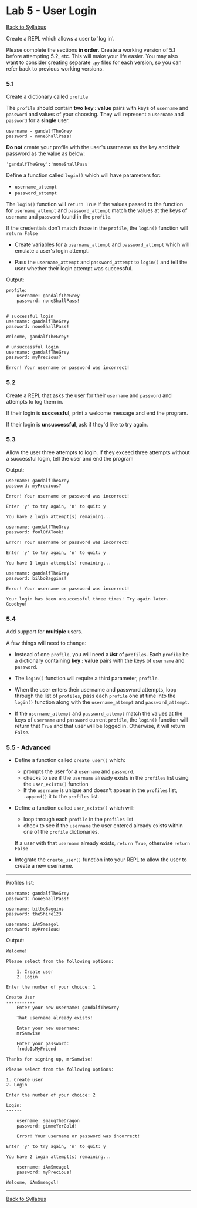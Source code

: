 # <a id="top"></a>Lab 5 - User Login

[Back to Syllabus](https://github.com/PdxCodeGuild/Programming102#top)

Create a REPL which allows a user to 'log in'.

Please complete the sections **in order**. Create a working version of 5.1 before attempting 5.2, etc. This will make your life easier. You may also want to consider creating separate `.py` files for each version, so you can refer back to previous working versions.

### **5.1**

Create a dictionary called `profile`

The `profile` should contain **two** **key : value** pairs with keys of `username` and `password` and values of your choosing. They will represent a `username` and `password` for a **single** user.

    username - gandalfTheGrey
    password - noneShallPass!

**Do not** create your profile with the user's username as the key and their password as the value as below:

    'gandalfTheGrey':'noneShallPass'

Define a function called `login()` which will have parameters for:

- `username_attempt`
- `password_attempt`

The `login()` function will `return True` if the values passed to the function for `username_attempt` and `password_attempt` match the values at the keys of `username` and `password` found in the `profile`.

If the credentials don't match those in the `profile`, the `login()` function will `return False`

- Create variables for a `username_attempt` and `password_attempt` which will emulate a user's login attempt.

- Pass the `username_attempt` and `password_attempt` to `login()` and tell the user whether their login attempt was successful.

Output:

    profile:
        username: gandalfTheGrey
        password: noneShallPass!


    # successful login
    username: gandalfTheGrey
    password: noneShallPass!

    Welcome, gandalfTheGrey!

    # unsuccessful login
    username: gandalfTheGrey
    password: myPrecious?

    Error! Your username or password was incorrect!

### **5.2**

Create a REPL that asks the user for their `username` and `password` and attempts to log them in.

If their login is **successful**, print a welcome message and end the program.

If their login is **unsuccessful**, ask if they'd like to try again.

### **5.3**

Allow the user three attempts to login. If they exceed three attempts without a successful login, tell the user and end the program

Output:

    username: gandalfTheGrey
    password: myPrecious?

    Error! Your username or password was incorrect!

    Enter 'y' to try again, 'n' to quit: y

    You have 2 login attempt(s) remaining...

    username: gandalfTheGrey
    password: foolOfATook!

    Error! Your username or password was incorrect!

    Enter 'y' to try again, 'n' to quit: y

    You have 1 login attempt(s) remaining...

    username: gandalfTheGrey
    password: bilboBaggins!

    Error! Your username or password was incorrect!

    Your login has been unsuccessful three times! Try again later. Goodbye!

### **5.4**

Add support for **multiple** users.

A few things will need to change:

- Instead of one `profile`, you will need a **_list_** of `profiles`. Each `profile` be a dictionary containing **key : value** pairs with the keys of `username` and `password`.
- The `login()` function will require a third parameter, `profile`.

- When the user enters their username and password attempts, loop through the list of `profiles`, pass each `profile` one at time into the `login()` function along with the `username_attempt` and `password_attempt`.

- If the `username_attempt` and `password_attempt` match the values at the keys of `username` and `password` current `profile`, the `login()` function will return that `True` and that user will be logged in. Otherwise, it will return `False`.

### **5.5 - Advanced**

- Define a function called `create_user()` which:

  - prompts the user for a `username` and `password`.
  - checks to see if the `username` already exists in the `profiles` list using the `user_exists()` function
  - If the `username` is unique and doesn't appear in the `profiles` list, `.append()` it to the `profiles` list.

- Define a function called `user_exists()` which will:

  - loop through each `profile` in the `profiles` list
  - check to see if the `username` the user entered already exists within one of the `profile` dictionaries.

  If a user with that `username` already exists, `return True`, otherwise `return False`

- Integrate the `create_user()` function into your REPL to allow the user to create a new username.

---

Profiles list:

    username: gandalfTheGrey
    password: noneShallPass!

    username: bilboBaggins
    password: theShire123

    username: iAmSmeagol
    password: myPrecious!

Output:

    Welcome!

    Please select from the following options:

        1. Create user
        2. Login

    Enter the number of your choice: 1

    Create User
    -----------
        Enter your new username: gandalfTheGrey

        That username already exists!

        Enter your new username:
        mrSamwise

        Enter your password:
        frodoIsMyFriend

    Thanks for signing up, mrSamwise!

    Please select from the following options:

    1. Create user
    2. Login

    Enter the number of your choice: 2

    Login:
    ------

        username: smaugTheDragon
        password: gimmeYerGold!

        Error! Your username or password was incorrect!

    Enter 'y' to try again, 'n' to quit: y

    You have 2 login attempt(s) remaining...

        username: iAmSmeagol
        password: myPrecious!

    Welcome, iAmSmeagol!

---

[Back to Syllabus](https://github.com/PdxCodeGuild/Programming102#top)
